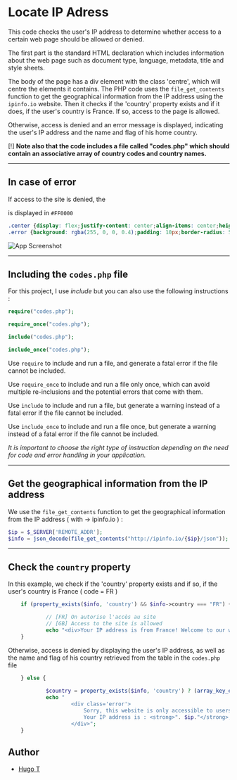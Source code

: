 
# Locate IP Adress

This code checks the user's IP address to determine whether access to a certain web page should be allowed or denied.

The first part is the standard HTML declaration which includes information about the web page such as document type, language, metadata, title and style sheets.


The body of the page has a div element with the class 'centre', which will centre the elements it contains.
The PHP code uses the `file_get_contents` function to get the geographical information from the IP address using the `ipinfo.io` website.
Then it checks if the 'country' property exists and if it does, if the user's country is France. If so, access to the page is allowed.

Otherwise, access is denied and an error message is displayed, indicating the user's IP address and the name and flag of his home country.

[!] **Note also that the code includes a file called "codes.php" which should contain an associative array of country codes and country names.**

---
## In case of error


If access to the site is denied, the <div> is displayed in `#FF0000`
```css
.center {display: flex;justify-content: center;align-items: center;height: 100vh;}
.error {background: rgba(255, 0, 0, 0.4);padding: 10px;border-radius: 5px;}
```
![App Screenshot](https://media.discordapp.net/attachments/733366929561092157/1074383904875757679/image.png)

---
## Including the `codes.php` file

For this project, I use _include_ but you can also use the following instructions :
```php
require("codes.php");

require_once("codes.php");

include("codes.php");

include_once("codes.php");
```

Use `require` to include and run a file, and generate a fatal error if the file cannot be included.

Use `require_once` to include and run a file only once, which can avoid multiple re-inclusions and the potential errors that come with them.

Use `include` to include and run a file, but generate a warning instead of a fatal error if the file cannot be included.

Use `include_once` to include and run a file once, but generate a warning instead of a fatal error if the file cannot be included.

_It is important to choose the right type of instruction depending on the need for code and error handling in your application._


---
## Get the geographical information from the IP address


We use the `file_get_contents` function to get the geographical information from the IP address ( with -> ipinfo.io ) :
```php
$ip = $_SERVER['REMOTE_ADDR'];
$info = json_decode(file_get_contents("http://ipinfo.io/{$ip}/json"));
```

---
## Check the `country` property


In this example, we check if the 'country' property exists and if so, if the user's country is France ( code = FR )

```php
    if (property_exists($info, 'country') && $info->country === "FR") {

            // [FR] On autorise l'accès au site
            // [GB] Access to the site is allowed
            echo "<div>Your IP address is from France! Welcome to our website :D<br>Your IP address is : " . $ip."</div>";
    }     

```

Otherwise, access is denied by displaying the user's IP address, as well as the name and flag of his country retrieved from the table in the `codes.php` file

```php
    } else {
   
            $country = property_exists($info, 'country') ? (array_key_exists($info->country, $countryCodes) ? $countryCodes[$info->country] : 'inconnu') : 'inconnu';
            echo "
                    <div class='error'>
                        Sorry, this website is only accessible to users with an IP address located in<strong> France 🇫🇷</strong><br><br>
                        Your IP address is : <strong>". $ip."</strong>, and it comes from <strong>".$country."</strong>
                    </div>";
    }

```
## Author

- [Hugo T](https://www.github.com/HugoTby)


